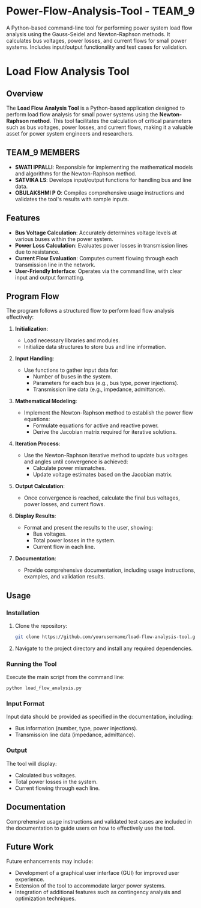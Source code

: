 # Power-Flow-Analysis-Tool - TEAM_9
A Python-based command-line tool for performing power system load flow analysis using the Gauss-Seidel and Newton-Raphson methods. It calculates bus voltages, power losses, and current flows for small power systems. Includes input/output functionality and test cases for validation.

# Load Flow Analysis Tool

## Overview
The **Load Flow Analysis Tool** is a Python-based application designed to perform load flow analysis for small power systems using the **Newton-Raphson method**. This tool facilitates the calculation of critical parameters such as bus voltages, power losses, and current flows, making it a valuable asset for power system engineers and researchers.

## TEAM_9 MEMBERS
- **SWATI IPPALLI**: Responsible for implementing the mathematical models and algorithms for the Newton-Raphson method.
- **SATVIKA LS**: Develops input/output functions for handling bus and line data.
- **OBULAKSHMI P O**: Compiles comprehensive usage instructions and validates the tool's results with sample inputs.

## Features
- **Bus Voltage Calculation**: Accurately determines voltage levels at various buses within the power system.
- **Power Loss Calculation**: Evaluates power losses in transmission lines due to resistance.
- **Current Flow Evaluation**: Computes current flowing through each transmission line in the network.
- **User-Friendly Interface**: Operates via the command line, with clear input and output formatting.

## Program Flow
The program follows a structured flow to perform load flow analysis effectively:

1. **Initialization**:
   - Load necessary libraries and modules.
   - Initialize data structures to store bus and line information.

2. **Input Handling**:
   - Use functions to gather input data for:
     - Number of buses in the system.
     - Parameters for each bus (e.g., bus type, power injections).
     - Transmission line data (e.g., impedance, admittance).

3. **Mathematical Modeling**:
   - Implement the Newton-Raphson method to establish the power flow equations:
     - Formulate equations for active and reactive power.
     - Derive the Jacobian matrix required for iterative solutions.

4. **Iteration Process**:
   - Use the Newton-Raphson iterative method to update bus voltages and angles until convergence is achieved:
     - Calculate power mismatches.
     - Update voltage estimates based on the Jacobian matrix.

5. **Output Calculation**:
   - Once convergence is reached, calculate the final bus voltages, power losses, and current flows.

6. **Display Results**:
   - Format and present the results to the user, showing:
     - Bus voltages.
     - Total power losses in the system.
     - Current flow in each line.

7. **Documentation**:
   - Provide comprehensive documentation, including usage instructions, examples, and validation results.

## Usage
### Installation
1. Clone the repository:
   ```bash
   git clone https://github.com/yourusername/load-flow-analysis-tool.git
   ```
2. Navigate to the project directory and install any required dependencies.

### Running the Tool
Execute the main script from the command line:
```bash
python load_flow_analysis.py
```

### Input Format
Input data should be provided as specified in the documentation, including:
- Bus information (number, type, power injections).
- Transmission line data (impedance, admittance).

### Output
The tool will display:
- Calculated bus voltages.
- Total power losses in the system.
- Current flowing through each line.

## Documentation
Comprehensive usage instructions and validated test cases are included in the documentation to guide users on how to effectively use the tool.

## Future Work
Future enhancements may include:
- Development of a graphical user interface (GUI) for improved user experience.
- Extension of the tool to accommodate larger power systems.
- Integration of additional features such as contingency analysis and optimization techniques.

